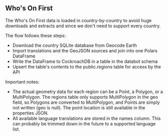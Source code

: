 ## Who's On First

The Who's On First data is loaded in country-by-country to avoid huge downloads and extracts and since we don't need to support every country.

The flow follows these steps:

- Download the country SQLite database from Geocode Earth
- Import translations and the GeoJSON sources and join into one Polars DataFrame
- Write the DataFrame to CockroachDB in a table in the databot schema
- Upsert the table's contents to the public.regions table for access by the API

Important notes:

- The actual geometry data for each region can be a Point, a Polygon, or a MultiPolygon. The regions table only supports MultiPolygon in the geo field, so Polygons are converted to MultiPolygon, and Points are simply not written (geo is null). The point location is still available in the properties JSON.
- All available language translations are stored in the names column. This can probably be trimmed down in the future to a supported language list.
